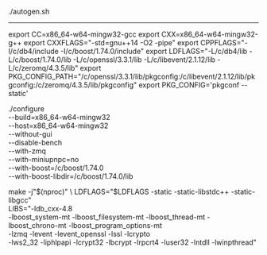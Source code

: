 ./autogen.sh
________________________________________________
export CC=x86_64-w64-mingw32-gcc
export CXX=x86_64-w64-mingw32-g++
export CXXFLAGS="-std=gnu++14 -O2 -pipe"
export CPPFLAGS="-I/c/db4/include -I/c/boost/1.74.0/include"
export LDFLAGS="-L/c/db4/lib -L/c/boost/1.74.0/lib -L/c/openssl/3.3.1/lib -L/c/libevent/2.1.12/lib -L/c/zeromq/4.3.5/lib"
export PKG_CONFIG_PATH="/c/openssl/3.3.1/lib/pkgconfig:/c/libevent/2.1.12/lib/pkgconfig:/c/zeromq/4.3.5/lib/pkgconfig"
export PKG_CONFIG='pkgconf --static'

./configure \
  --build=x86_64-w64-mingw32 \
  --host=x86_64-w64-mingw32 \
  --without-gui \
  --disable-bench \
  --with-zmq \
  --with-miniupnpc=no \
  --with-boost=/c/boost/1.74.0 \
  --with-boost-libdir=/c/boost/1.74.0/lib

make -j"$(nproc)" \
  LDFLAGS="$LDFLAGS -static -static-libstdc++ -static-libgcc" \
  LIBS="-ldb_cxx-4.8 \
        -lboost_system-mt -lboost_filesystem-mt -lboost_thread-mt -lboost_chrono-mt -lboost_program_options-mt \
        -lzmq -levent -levent_openssl -lssl -lcrypto \
        -lws2_32 -liphlpapi -lcrypt32 -lbcrypt -lrpcrt4 -luser32 -lntdll -lwinpthread"
